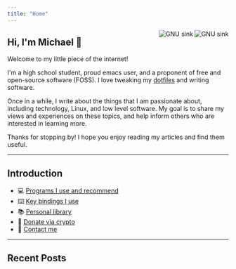 ```yaml
---
title: "Home"
---
```


<img
align="right"
src="/images/badges/emacs.gif"
alt="GNU sink">

<img
align="right"
id="gnu-sink"
src="/images/badges/sink_animated.gif"
alt="GNU sink">

## Hi, I'm Michael :wave:

Welcome to my little piece of the internet!

I'm a high school student, proud emacs user, and a proponent of free and open-source software (FOSS). I love tweaking my [dotfiles](https://github.com/michaelneuper/dotfiles) and writing software.

Once in a while, I write about the things that I am passionate about, including technology, Linux, and low level software.
My goal is to share my views and experiences on these topics, and help inform others who are interested in learning more.

Thanks for stopping by! I hope you enjoy reading my articles and find them useful.

---

## Introduction

- :computer: [Programs I use and recommend](/pages/software/)
- :keyboard: [Key bindings I use](/pages/keybindings/)
- :books: [Personal library](/pages/library)
- :gift: [Donate via crypto](/pages/donate/)
- :e-mail: [Contact me](/pages/contact/)

---

## Recent Posts
